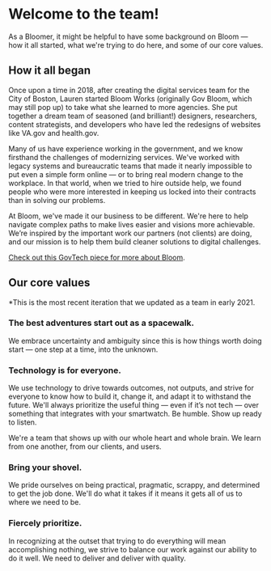 # Welcome to the team!

As a Bloomer, it might be helpful to have some background on Bloom — how it all started, what we're trying to do here, and some of our core values.

## How it all began

Once upon a time in 2018, after creating the digital services team for the City of Boston, Lauren started Bloom Works (originally Gov Bloom, which may still pop up) to take what she learned to more agencies. She put together a dream team of seasoned (and brilliant!) designers, researchers, content strategists, and developers who have led the redesigns of websites like VA.gov and health.gov.

Many of us have experience working in the government, and we know firsthand the challenges of modernizing services. We've worked with legacy systems and bureaucratic teams that made it nearly impossible to put even a simple form online — or to bring real modern change to the workplace. In that world, when we tried to hire outside help, we found people who were more interested in keeping us locked into their contracts than in solving our problems.

At Bloom, we've made it our business to be different. We're here to help navigate complex paths to make lives easier and visions more achievable. We’re inspired by the important work our partners (not clients) are doing, and our mission is to help them build cleaner solutions to digital challenges.

[Check out this GovTech piece for more about Bloom](https://www.govtech.com/biz/Bloom-Assembles-Digital-Government-Alumni-for-Consulting.html).

## Our core values

*This is the most recent iteration that we updated as a team in early 2021.

### The best adventures start out as a spacewalk.

We embrace uncertainty and ambiguity since this is how things worth doing start — one step at a time, into the unknown.

### Technology is for everyone.

We use technology to drive towards outcomes, not outputs, and strive for everyone to know how to build it, change it, and adapt it to withstand the future. We'll always prioritize the useful thing — even if it’s not tech — over something that integrates with your smartwatch.
Be humble. Show up ready to listen.

We're a team that shows up with our whole heart and whole brain. We learn from one another, from our clients, and users.

### Bring your shovel.

We pride ourselves on being practical, pragmatic, scrappy, and determined to get the job done. We'll do what it takes if it means it gets all of us to where we need to be.

### Fiercely prioritize.

In recognizing at the outset that trying to do everything will mean accomplishing nothing, we strive to balance our work against our ability to do it well. We need to deliver and deliver with quality.
